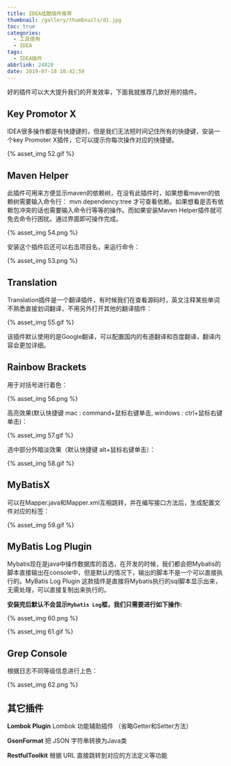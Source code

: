 ```yaml
---
title: IDEA炫酷插件推荐
thumbnail: /gallery/thumbnails/d1.jpg
toc: true
categories:
  - 工具使用
  - IDEA
tags:
  - IDEA插件
abbrlink: 24820
date: 2019-07-18 10:42:59
---
```


好的插件可以大大提升我们的开发效率，下面我就推荐几款好用的插件。<!--more-->

## **Key Promotor X**

IDEA很多操作都是有快捷键的，但是我们无法短时间记住所有的快捷键，安装一个key Promoter X插件，它可以提示你每次操作对应的快捷键。

{% asset_img 52.gif %}



## **Maven Helper**

   此插件可用来方便显示maven的依赖树，在没有此插件时，如果想看maven的依赖树需要输入命令行： mvn dependency:tree  才可查看依赖。如果想看是否有依赖包冲突的话也需要输入命令行等等的操作。而如果安装Maven Helper插件就可免去命令行困扰。通过界面即可操作完成。

{% asset_img 54.png %}

安装这个插件后还可以右击项目名，来运行命令：

{% asset_img 53.png %}



## **Translation**

Translation插件是一个翻译插件，有时候我们在查看源码时，英文注释某些单词不熟悉直接划词翻译，不用另外打开其他的翻译插件：

{% asset_img 55.gif %}

该插件默认使用的是Google翻译，可以配置国内的有道翻译和百度翻译，翻译内容会更加详细。



## **Rainbow Brackets**

用于对括号进行着色：

{% asset_img 56.png %}

高亮效果(默认快捷键 mac : command+鼠标右键单击, windows : ctrl+鼠标右键单击)：

{% asset_img 57.gif %}

选中部分外暗淡效果（默认快捷键 alt+鼠标右键单击）：

{% asset_img 58.gif %}



## **MyBatisX**

可以在Mapper.java和Mapper.xml互相跳转，并在编写接口方法后，生成配置文件对应的标签：

{% asset_img 59.gif %}



## **MyBatis Log Plugin**

Mybatis现在是java中操作数据库的首选，在开发的时候，我们都会把Mybatis的脚本直接输出在console中，但是默认的情况下，输出的脚本不是一个可以直接执行的。MyBatis Log Plugin 这款插件是直接将Mybatis执行的sql脚本显示出来，无需处理，可以直接复制出来执行的。

**安装完后默认不会显示`Mybatis Log`框，我们只需要进行如下操作:**

{% asset_img 60.png %}

{% asset_img 61.gif %}





## **Grep Console**

根据日志不同等级信息进行上色：

{% asset_img 62.png %}





## 其它插件

**Lombok Plugin**  Lombok 功能辅助插件 （省略Getter和Setter方法）

**GsonFormat**     把 JSON 字符串转换为Java类

**RestfulToolkit**   根据 URL 直接跳转到对应的方法定义等功能